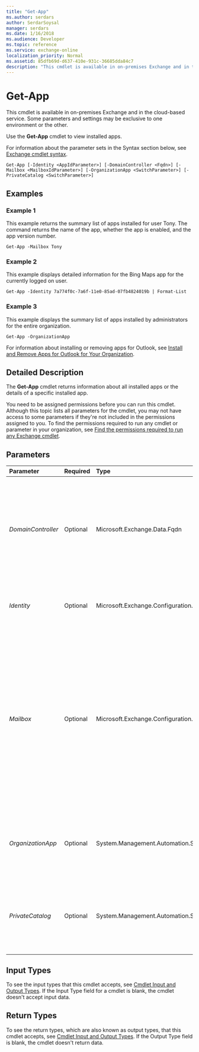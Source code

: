 ```yaml
---
title: "Get-App"
ms.author: serdars
author: SerdarSoysal
manager: serdars
ms.date: 1/16/2018
ms.audience: Developer
ms.topic: reference
ms.service: exchange-online
localization_priority: Normal
ms.assetid: 85dfb69d-d637-410e-931c-36685dda84c7
description: "This cmdlet is available in on-premises Exchange and in the cloud-based service. Some parameters and settings may be exclusive to one environment or the other."
---
```


# Get-App

This cmdlet is available in on-premises Exchange and in the cloud-based service. Some parameters and settings may be exclusive to one environment or the other. 
  
Use the **Get-App** cmdlet to view installed apps.
  
For information about the parameter sets in the Syntax section below, see [Exchange cmdlet syntax](https://technet.microsoft.com/library/bb123552.aspx). 
  
```
Get-App [-Identity <AppIdParameter>] [-DomainController <Fqdn>] [-Mailbox <MailboxIdParameter>] [-OrganizationApp <SwitchParameter>] [-PrivateCatalog <SwitchParameter>]

```

## Examples
<a name="Examples"> </a>

### Example 1

This example returns the summary list of apps installed for user Tony. The command returns the name of the app, whether the app is enabled, and the app version number.
  
```
Get-App -Mailbox Tony
```

### Example 2

This example displays detailed information for the Bing Maps app for the currently logged on user.
  
```
Get-App -Identity 7a774f0c-7a6f-11e0-85ad-07fb4824019b | Format-List
```

### Example 3

This example displays the summary list of apps installed by administrators for the entire organization.
  
```
Get-App -OrganizationApp
```

For information about installing or removing apps for Outlook, see [Install and Remove Apps for Outlook for Your Organization](http://technet.microsoft.com/library/112f3ef7-9943-4a1e-8a42-e08e8e9f67f4.aspx).
  
## Detailed Description
<a name="DetailedDescription"> </a>

The **Get-App** cmdlet returns information about all installed apps or the details of a specific installed app.
  
You need to be assigned permissions before you can run this cmdlet. Although this topic lists all parameters for the cmdlet, you may not have access to some parameters if they're not included in the permissions assigned to you. To find the permissions required to run any cmdlet or parameter in your organization, see [Find the permissions required to run any Exchange cmdlet](https://technet.microsoft.com/library/mt432940.aspx).
  
## Parameters
<a name="DetailedDescription"> </a>

|**Parameter**|**Required**|**Type**|**Description**|
|:-----|:-----|:-----|:-----|
| _DomainController_ <br/> |Optional  <br/> |Microsoft.Exchange.Data.Fqdn  <br/> |This parameter is available only in on-premises Exchange.  <br/> The  _DomainController_ parameter specifies the domain controller that's used by this cmdlet to read data from or write data to Active Directory. You identify the domain controller by its fully qualified domain name (FQDN). For example, `dc01.contoso.com`.  <br/> |
| _Identity_ <br/> |Optional  <br/> |Microsoft.Exchange.Configuration.Tasks.AppIdParameter  <br/> |The  _Identity_ parameter specifies the GUID of the app that you want to view. To find the GUID value of an app, run the command `Get-App | Format-Table -Auto DisplayName,AppId`.  <br/> |
| _Mailbox_ <br/> |Optional  <br/> |Microsoft.Exchange.Configuration.Tasks.MailboxIdParameter  <br/> | The _Mailbox_ parameter specifies the identity of the mailbox where the apps are installed. You can use any value that uniquely identifies the mailbox. <br/>  For example: <br/>  Name <br/>  Display name <br/>  Alias <br/>  Distinguished name (DN) <br/>  Canonical DN <br/>  _\<domain name\>_\ _\<account name\>_ <br/>  Email address <br/>  GUID <br/> **LegacyExchangeDN** <br/> **SamAccountName** <br/>  User ID or user principal name (UPN) <br/>  You can't use this parameter with the _Identity_ parameter. <br/> |
| _OrganizationApp_ <br/> |Optional  <br/> |System.Management.Automation.SwitchParameter  <br/> |The  _OrganizationApp_switch includes apps that are installed for the organization (not bound to a specific user) in the results. You don't need to specify a value with this switch.  <br/> |
| _PrivateCatalog_ <br/> |Optional  <br/> |System.Management.Automation.SwitchParameter  <br/> |The  _PrivateCatalog_switch includes private catalog add-ins in the results. You don't need to specify a value with this switch.  <br/> You need to use this switch with the  _OrganizationApp_ switch. <br/> |
   
## Input Types
<a name="InputTypes"> </a>

To see the input types that this cmdlet accepts, see [Cmdlet Input and Output Types](http://go.microsoft.com/fwlink/p/?linkId=616387). If the Input Type field for a cmdlet is blank, the cmdlet doesn't accept input data. 
  
## Return Types
<a name="ReturnTypes"> </a>

To see the return types, which are also known as output types, that this cmdlet accepts, see [Cmdlet Input and Output Types](http://go.microsoft.com/fwlink/p/?linkId=616387). If the Output Type field is blank, the cmdlet doesn't return data. 
  

